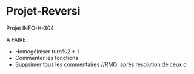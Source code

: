 # Projet-Reversi
Projet INFO-H-304

A FAIRE :
- Homogéiniser turn%2 + 1
- Commenter les fonctions
- Supprimer tous les commentaires //RMQ: après résolution de ceux ci
